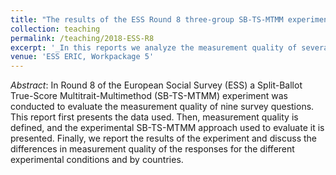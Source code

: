```yaml
---
title: "The results of the ESS Round 8 three-group SB-TS-MTMM experiment"
collection: teaching
permalink: /teaching/2018-ESS-R8
excerpt: '_In this reports we analyze the measurement quality of several survey questions included in Round 8 of the European Social Survey_ [Read more](https://orioljbosch.github.io/reports/2018-ESS-R8)'
venue: 'ESS ERIC, Workpackage 5'
---
```

_Abstract_: In Round 8 of the European Social Survey (ESS) a Split-Ballot True-Score Multitrait-Multimethod (SB-TS-MTMM) experiment was conducted to evaluate the measurement quality of nine survey questions. This report first presents the data used. Then, measurement quality is defined, and the experimental SB-TS-MTMM approach used to evaluate it is presented. Finally, we report the results of the experiment and discuss the differences in measurement quality of the responses for the different experimental conditions and by countries. 

